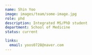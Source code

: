 ```yaml
---
name: Shin Yoo
image: images/team/some-image.jpg
role: phd
description: Integrated MS/PhD student
department: School of Medicine
status: current

links:
  email: yoos0728@naver.com
---
```

